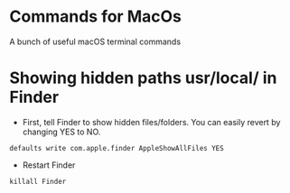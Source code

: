 # Commands for MacOs
A bunch of useful macOS terminal commands

# Showing hidden paths usr/local/ in Finder
- First, tell Finder to show hidden files/folders. You can easily revert by changing YES to NO.

```defaults write com.apple.finder AppleShowAllFiles YES```
- Restart Finder

```killall Finder```


